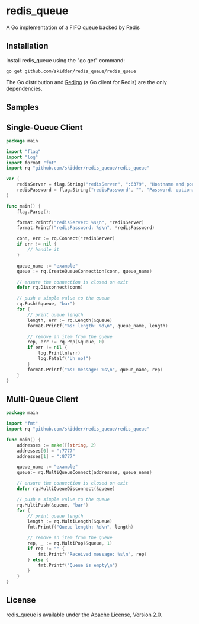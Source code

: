 redis_queue
===========

A Go implementation of a FIFO queue backed by Redis


Installation
------------

Install redis_queue using the "go get" command:

    go get github.com/skidder/redis_queue/redis_queue

The Go distribution and [Redigo](https://github.com/garyburd/redigo) (a Go client for Redis) are the only dependencies.


Samples
-------

## Single-Queue Client

```go
package main

import "flag"
import "log"
import format "fmt"
import rq "github.com/skidder/redis_queue/redis_queue"

var (
	redisServer = flag.String("redisServer", ":6379", "Hostname and port for the Redis server")
	redisPassword = flag.String("redisPassword", "", "Password, optional")
)

func main() {
	flag.Parse();

	format.Printf("redisServer: %s\n", *redisServer)
	format.Printf("redisPassword: %s\n", *redisPassword)

	conn, err := rq.Connect(*redisServer)
	if err != nil {
		// handle it
	}

	queue_name := "example"
	queue := rq.CreateQueueConnection(conn, queue_name)

	// ensure the connection is closed on exit
	defer rq.Disconnect(conn)

	// push a simple value to the queue
	rq.Push(&queue, "bar")
	for {
		// print queue length
		length, err := rq.Length(&queue)
		format.Printf("%s: length: %d\n", queue_name, length)

		// remove an item from the queue
		rep, err := rq.Pop(&queue, 0)
		if err != nil {
			log.Println(err)
			log.Fatalf("Uh no!")
		}
		format.Printf("%s: message: %s\n", queue_name, rep)
	}
}
```

## Multi-Queue Client

```go
package main

import "fmt"
import rq "github.com/skidder/redis_queue/redis_queue"

func main() {
	addresses := make([]string, 2)
	addresses[0] = ":7777"
	addresses[1] = ":8777"

	queue_name := "example"
	queue:= rq.MultiQueueConnect(addresses, queue_name)

	// ensure the connection is closed on exit
	defer rq.MultiQueueDisconnect(&queue)

	// push a simple value to the queue
	rq.MultiPush(&queue, "bar")
	for {
		// print queue length
		length := rq.MultiLength(&queue)
		fmt.Printf("Queue length: %d\n", length)

		// remove an item from the queue
		rep, _ := rq.MultiPop(&queue, 1)
		if rep != "" {
			fmt.Printf("Received message: %s\n", rep)
		} else {
			fmt.Printf("Queue is empty\n")
		}
	}
}
```


License
-------

redis_queue is available under the [Apache License, Version 2.0](http://www.apache.org/licenses/LICENSE-2.0.html).
